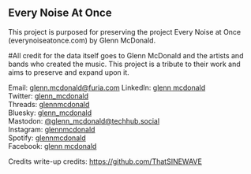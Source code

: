## Every Noise At Once 

This project is purposed for preserving the project Every Noise at Once (everynoiseatonce.com) by Glenn McDonald.


#All credit for the data itself goes to Glenn McDonald and the artists and bands who created the music. This project is a tribute to their work and aims to preserve and expand upon it.

Email: glenn.mcdonald@furia.com
LinkedIn: [glenn mcdonald](https://www.linkedin.com/in/glenn-mcdonald-ab3b36/) <br />
Twitter: [glenn_mcdonald](https://x.com/glenn_mcdonald) <br />
Threads: [glennmcdonald](https://www.threads.net/@glennmcdonald) <br />
Bluesky: [glenn_mcdonald](https://bsky.app/profile/glennmcdonald.bsky.social) <br />
Mastodon: [@glenn_mcdonald@techhub.social](https://techhub.social/@glenn_mcdonald) <br />
Instagram: [glennmcdonald](https://www.instagram.com/glennmcdonald/)  <br />
Spotify: [glennmcdonald](https://open.spotify.com/user/glennpmcdonald) <br />
Facebook: [glenn mcdonald](https://www.facebook.com/glenn.furia.mcdonald) <br />

Credits write-up credits: https://github.com/ThatSINEWAVE
